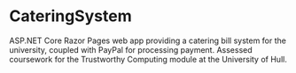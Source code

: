 # CateringSystem

ASP.NET Core Razor Pages web app providing a catering bill system for the university, coupled with PayPal for processing payment. Assessed coursework for the Trustworthy Computing module at the University of Hull.